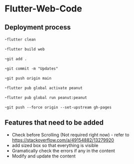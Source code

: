 # Flutter-Web-Code

## Deployment process

-`flutter clean`

-`flutter build web`

-`git add .`

-`git commit -m "Updates"`

-`git push origin main`

-`flutter pub global activate peanut`

-`flutter pub global run peanut:peanut`

-`git push --force origin --set-upstream gh-pages`

## Features that need to be added

- Check before Scrolling (Not required right now) - refer to https://stackoverflow.com/a/49154882/13279920
- add sized box so that everything is visible
- Gramatically check the errors if any in the content
- Modify and update the content